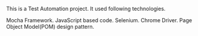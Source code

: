 This is a Test Automation project. It used following technologies.

Mocha Framework.
JavaScript based code.
Selenium.
Chrome Driver.
Page Object Model(POM) design pattern.